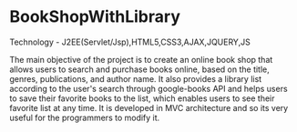 # BookShopWithLibrary



Technology - J2EE(Servlet/Jsp),HTML5,CSS3,AJAX,JQUERY,JS


The main objective of the project is to create an online book shop that allows users to search and purchase books
online, based on the title, genres, publications, and author name. It also provides a library list according to the
user's search through google-books API and helps users to save their favorite books to the list, which enables users
to see their favorite list at any time. It is developed in MVC architecture and so its very useful for the programmers 
to modify it.


               

